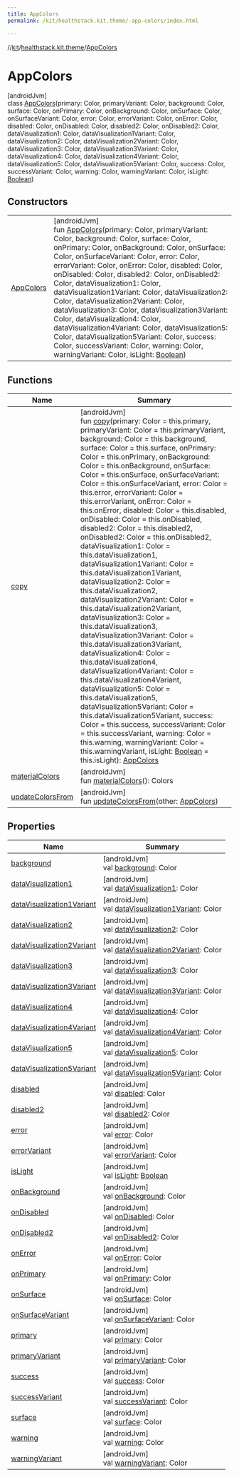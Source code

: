 ```yaml
---
title: AppColors
permalink: /kit/healthstack.kit.theme/-app-colors/index.html

---
```

//[kit](/kit.html)/[healthstack.kit.theme](../index.html)/[AppColors](index.html)



# AppColors



[androidJvm]\
class [AppColors](index.html)(primary: Color, primaryVariant: Color, background: Color, surface: Color, onPrimary: Color, onBackground: Color, onSurface: Color, onSurfaceVariant: Color, error: Color, errorVariant: Color, onError: Color, disabled: Color, onDisabled: Color, disabled2: Color, onDisabled2: Color, dataVisualization1: Color, dataVisualization1Variant: Color, dataVisualization2: Color, dataVisualization2Variant: Color, dataVisualization3: Color, dataVisualization3Variant: Color, dataVisualization4: Color, dataVisualization4Variant: Color, dataVisualization5: Color, dataVisualization5Variant: Color, success: Color, successVariant: Color, warning: Color, warningVariant: Color, isLight: [Boolean](https://kotlinlang.org/api/latest/jvm/stdlib/kotlin/-boolean/index.html))



## Constructors


| | |
|---|---|
| [AppColors](-app-colors.html) | [androidJvm]<br>fun [AppColors](-app-colors.html)(primary: Color, primaryVariant: Color, background: Color, surface: Color, onPrimary: Color, onBackground: Color, onSurface: Color, onSurfaceVariant: Color, error: Color, errorVariant: Color, onError: Color, disabled: Color, onDisabled: Color, disabled2: Color, onDisabled2: Color, dataVisualization1: Color, dataVisualization1Variant: Color, dataVisualization2: Color, dataVisualization2Variant: Color, dataVisualization3: Color, dataVisualization3Variant: Color, dataVisualization4: Color, dataVisualization4Variant: Color, dataVisualization5: Color, dataVisualization5Variant: Color, success: Color, successVariant: Color, warning: Color, warningVariant: Color, isLight: [Boolean](https://kotlinlang.org/api/latest/jvm/stdlib/kotlin/-boolean/index.html)) |


## Functions


| Name | Summary |
|---|---|
| [copy](copy.html) | [androidJvm]<br>fun [copy](copy.html)(primary: Color = this.primary, primaryVariant: Color = this.primaryVariant, background: Color = this.background, surface: Color = this.surface, onPrimary: Color = this.onPrimary, onBackground: Color = this.onBackground, onSurface: Color = this.onSurface, onSurfaceVariant: Color = this.onSurfaceVariant, error: Color = this.error, errorVariant: Color = this.errorVariant, onError: Color = this.onError, disabled: Color = this.disabled, onDisabled: Color = this.onDisabled, disabled2: Color = this.disabled2, onDisabled2: Color = this.onDisabled2, dataVisualization1: Color = this.dataVisualization1, dataVisualization1Variant: Color = this.dataVisualization1Variant, dataVisualization2: Color = this.dataVisualization2, dataVisualization2Variant: Color = this.dataVisualization2Variant, dataVisualization3: Color = this.dataVisualization3, dataVisualization3Variant: Color = this.dataVisualization3Variant, dataVisualization4: Color = this.dataVisualization4, dataVisualization4Variant: Color = this.dataVisualization4Variant, dataVisualization5: Color = this.dataVisualization5, dataVisualization5Variant: Color = this.dataVisualization5Variant, success: Color = this.success, successVariant: Color = this.successVariant, warning: Color = this.warning, warningVariant: Color = this.warningVariant, isLight: [Boolean](https://kotlinlang.org/api/latest/jvm/stdlib/kotlin/-boolean/index.html) = this.isLight): [AppColors](index.html) |
| [materialColors](material-colors.html) | [androidJvm]<br>fun [materialColors](material-colors.html)(): Colors |
| [updateColorsFrom](update-colors-from.html) | [androidJvm]<br>fun [updateColorsFrom](update-colors-from.html)(other: [AppColors](index.html)) |


## Properties


| Name | Summary |
|---|---|
| [background](background.html) | [androidJvm]<br>val [background](background.html): Color |
| [dataVisualization1](data-visualization1.html) | [androidJvm]<br>val [dataVisualization1](data-visualization1.html): Color |
| [dataVisualization1Variant](data-visualization1-variant.html) | [androidJvm]<br>val [dataVisualization1Variant](data-visualization1-variant.html): Color |
| [dataVisualization2](data-visualization2.html) | [androidJvm]<br>val [dataVisualization2](data-visualization2.html): Color |
| [dataVisualization2Variant](data-visualization2-variant.html) | [androidJvm]<br>val [dataVisualization2Variant](data-visualization2-variant.html): Color |
| [dataVisualization3](data-visualization3.html) | [androidJvm]<br>val [dataVisualization3](data-visualization3.html): Color |
| [dataVisualization3Variant](data-visualization3-variant.html) | [androidJvm]<br>val [dataVisualization3Variant](data-visualization3-variant.html): Color |
| [dataVisualization4](data-visualization4.html) | [androidJvm]<br>val [dataVisualization4](data-visualization4.html): Color |
| [dataVisualization4Variant](data-visualization4-variant.html) | [androidJvm]<br>val [dataVisualization4Variant](data-visualization4-variant.html): Color |
| [dataVisualization5](data-visualization5.html) | [androidJvm]<br>val [dataVisualization5](data-visualization5.html): Color |
| [dataVisualization5Variant](data-visualization5-variant.html) | [androidJvm]<br>val [dataVisualization5Variant](data-visualization5-variant.html): Color |
| [disabled](disabled.html) | [androidJvm]<br>val [disabled](disabled.html): Color |
| [disabled2](disabled2.html) | [androidJvm]<br>val [disabled2](disabled2.html): Color |
| [error](error.html) | [androidJvm]<br>val [error](error.html): Color |
| [errorVariant](error-variant.html) | [androidJvm]<br>val [errorVariant](error-variant.html): Color |
| [isLight](is-light.html) | [androidJvm]<br>val [isLight](is-light.html): [Boolean](https://kotlinlang.org/api/latest/jvm/stdlib/kotlin/-boolean/index.html) |
| [onBackground](on-background.html) | [androidJvm]<br>val [onBackground](on-background.html): Color |
| [onDisabled](on-disabled.html) | [androidJvm]<br>val [onDisabled](on-disabled.html): Color |
| [onDisabled2](on-disabled2.html) | [androidJvm]<br>val [onDisabled2](on-disabled2.html): Color |
| [onError](on-error.html) | [androidJvm]<br>val [onError](on-error.html): Color |
| [onPrimary](on-primary.html) | [androidJvm]<br>val [onPrimary](on-primary.html): Color |
| [onSurface](on-surface.html) | [androidJvm]<br>val [onSurface](on-surface.html): Color |
| [onSurfaceVariant](on-surface-variant.html) | [androidJvm]<br>val [onSurfaceVariant](on-surface-variant.html): Color |
| [primary](primary.html) | [androidJvm]<br>val [primary](primary.html): Color |
| [primaryVariant](primary-variant.html) | [androidJvm]<br>val [primaryVariant](primary-variant.html): Color |
| [success](success.html) | [androidJvm]<br>val [success](success.html): Color |
| [successVariant](success-variant.html) | [androidJvm]<br>val [successVariant](success-variant.html): Color |
| [surface](surface.html) | [androidJvm]<br>val [surface](surface.html): Color |
| [warning](warning.html) | [androidJvm]<br>val [warning](warning.html): Color |
| [warningVariant](warning-variant.html) | [androidJvm]<br>val [warningVariant](warning-variant.html): Color |

